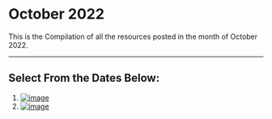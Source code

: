 # October 2022

This is the Compilation of all the resources posted in the month of October 2022.

---

## Select From the Dates Below:

1. [![image](https://user-images.githubusercontent.com/96862518/197417429-7b955c74-a01e-4c7b-91a9-25dcbfd0625e.png)](./01-10-2022/)
2. [![image](https://user-images.githubusercontent.com/96862518/197417627-fd50602b-2088-41f5-9a83-131cf43a28b0.png)](./23-10-2022/)